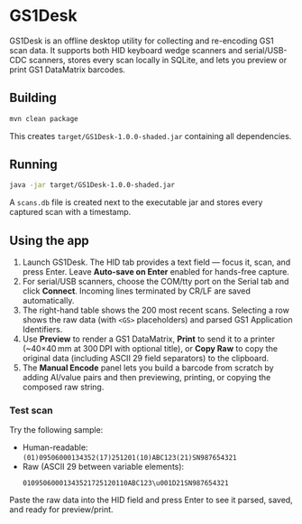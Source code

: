 # GS1Desk

GS1Desk is an offline desktop utility for collecting and re-encoding GS1 scan data. It supports both HID keyboard wedge scanners and serial/USB-CDC scanners, stores every scan locally in SQLite, and lets you preview or print GS1 DataMatrix barcodes.

## Building

```bash
mvn clean package
```

This creates `target/GS1Desk-1.0.0-shaded.jar` containing all dependencies.

## Running

```bash
java -jar target/GS1Desk-1.0.0-shaded.jar
```

A `scans.db` file is created next to the executable jar and stores every captured scan with a timestamp.

## Using the app

1. Launch GS1Desk. The HID tab provides a text field — focus it, scan, and press Enter. Leave **Auto-save on Enter** enabled for hands-free capture.
2. For serial/USB scanners, choose the COM/tty port on the Serial tab and click **Connect**. Incoming lines terminated by CR/LF are saved automatically.
3. The right-hand table shows the 200 most recent scans. Selecting a row shows the raw data (with `<GS>` placeholders) and parsed GS1 Application Identifiers.
4. Use **Preview** to render a GS1 DataMatrix, **Print** to send it to a printer (~40×40 mm at 300 DPI with optional title), or **Copy Raw** to copy the original data (including ASCII 29 field separators) to the clipboard.
5. The **Manual Encode** panel lets you build a barcode from scratch by adding AI/value pairs and then previewing, printing, or copying the composed raw string.

### Test scan

Try the following sample:

- Human-readable: `(01)09506000134352(17)251201(10)ABC123(21)SN987654321`
- Raw (ASCII 29 between variable elements):
  ```
  01095060001343521725120110ABC123\u001D21SN987654321
  ```

Paste the raw data into the HID field and press Enter to see it parsed, saved, and ready for preview/print.
